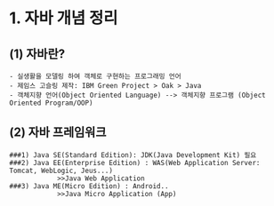# 1. 자바 개념 정리

## (1) 자바란?
	- 실생활을 모델링 하여 객체로 구현하는 프로그래밍 언어
	- 제임스 고슬링 제작: IBM Green Project > Oak > Java
	- 객체지향 언어(Object Oriented Language) --> 객체지향 프로그램 (Object Oriented Program/OOP)
	
## (2) 자바 프레임워크
	###1) Java SE(Standard Edition): JDK(Java Development Kit) 필요
	###2) Java EE(Enterprise Edition) : WAS(Web Application Server: Tomcat, WebLogic, Jeus...)
				>>Java Web Application
	###3) Java ME(Micro Edition) : Android..
				>>Java Micro Application (App)